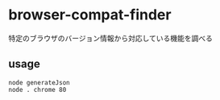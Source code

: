 # browser-compat-finder

特定のブラウザのバージョン情報から対応している機能を調べる

## usage

```
node generateJson
node . chrome 80
```
